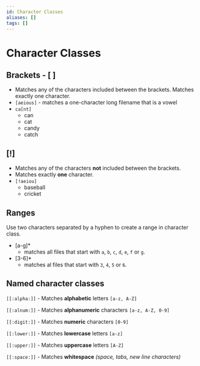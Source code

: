 ```yaml
---
id: Character Classes
aliases: []
tags: []
---
```


# Character Classes

## Brackets - [ ]

- Matches any of the characters included between the brackets. Matches exactly
  one character.
- `[aeious]` - matches a one-character long filename that is a vowel
- `ca[nt]`
  - can
  - cat
  - candy
  - catch

## [!]

- Matches any of the characters **not** included between the brackets.
- Matches exactly **one** character.
- `[!aeiou]`
  - baseball
  - cricket

## Ranges

Use two characters separated by a hyphen to create a range in character class.

- [a-g]\*
  - matches all files that start with `a`, `b`, `c`, `d`, `e`, `f` or `g`.
- [3-6]\*
  - matches al files that start with `3`, `4`, `5` or `6`.

## Named character classes

`[[:alpha:]]` - Matches **alphabetic** letters `[a-z, A-Z]`

`[[:alnum:]]` - Matches **alphanumeric** characters `[a-z, A-Z, 0-9]`

`[[:digit:]]` - Matches **numeric** characters `[0-9]`

`[[:lower:]]` - Matches **lowercase** letters `[a-z]`

`[[:upper:]]` - Matches **uppercase** letters `[A-Z]`

`[[:space:]]` - Matches **whitespace** _(space, tabs, new line characters)_
